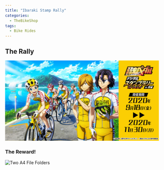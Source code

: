 ```yaml
---
title: "Ibaraki Stamp Rally"
categories:
  - TheBikeShop
tags:
  - Bike Rides
---
```


## The Rally

![](/assets/images/ibaraki/IMG_0006.JPG)

### The Reward!
![Two A4 File Folders](https://user-images.githubusercontent.com/63577744/110336351-20317b80-8068-11eb-8cc6-524610afcd01.png)
